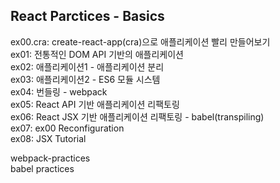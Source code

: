 ## React Parctices - Basics

ex00.cra: create-react-app(cra)으로 애플리케이션 빨리 만들어보기<br>
ex01: 전통적인 DOM API 기반의 애플리케이션<br>
ex02: 애플리케이션1 - 애플리케이션 분리<br>
ex03: 애플리케이션2 - ES6 모듈 시스템<br>
ex04: 번들링 - webpack<br>
ex05: React API 기반 애플리케이션 리팩토링<br>
ex06: React JSX 기반 애플리케이션 리팩토링 - babel(transpiling)<br>
ex07: ex00 Reconfiguration<br>
ex08: JSX Tutorial<br>

webpack-practices<br>
babel practices
